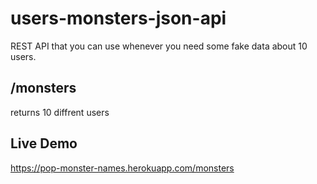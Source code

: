# users-monsters-json-api
 REST API that you can use whenever you need some fake data about 10 users.
 
 ## /monsters
 returns 10 diffrent users

## Live Demo
https://pop-monster-names.herokuapp.com/monsters
